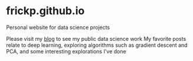 # frickp.github.io
Personal website for data science projects

Please visit my [blog](frickp.github.io) to see my public data science work
My favorite posts relate to deep learning, exploring algorithms such as gradient descent and PCA, and some interesting explorations I've done
